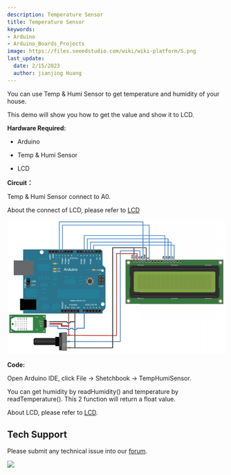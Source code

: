 ```yaml
---
description: Temperature Sensor
title: Temperature Sensor
keywords:
- Arduino
- Arduino_Boards_Projects
image: https://files.seeedstudio.com/wiki/wiki-platform/S.png
last_update:
  date: 2/15/2023
  author: jianjing Huang
---
```


<!-- ---
name: Temperature Sensor
category: Tutorial
oldwikiname:  Temperature Sensor
prodimagename:
surveyurl: https://www.research.net/r/Temperature_Sensor
--- -->
You can use Temp &amp; Humi Sensor to get temperature and humidity of your house.

This demo will show you how to get the value and show it to LCD.

**Hardware Required:**

* Arduino

* Temp &amp; Humi Sensor

* LCD

**Circuit：**

Temp &amp; Humi Sensor connect to A0.

About the connect of LCD, please refer to [LCD](https://arduino.cc/en/Tutorial/LiquidCrystal)

![](https://github.com/Jeremyym/Temperature_Sensor/raw/master/img/Sidekick_34_1.png)

**Code:**

Open Arduino IDE, click File -&gt; Shetchbook -&gt; TempHumiSensor.

You can get humidity by readHumidity() and temperature by readTemperature(). This 2 function will return a float value.

About LCD, please refer to [LCD](https://arduino.cc/en/Tutorial/LiquidCrystal).

## Tech Support

Please submit any technical issue into our [forum](https://forum.seeedstudio.com/). <br />
<p style={{textAlign: 'center'}}><a href="https://www.seeedstudio.com/act-4.html?utm_source=wiki&utm_medium=wikibanner&utm_campaign=newproducts" target="_blank"><img src="https://files.seeedstudio.com/wiki/Wiki_Banner/new_product.jpg" /></a></p>

